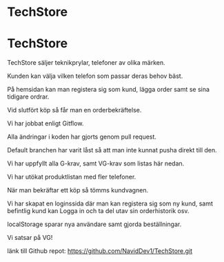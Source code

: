 # TechStore

# TechStore



TechStore säljer teknikprylar, telefoner av olika märken.

Kunden kan välja vilken telefon som passar deras behov bäst.

På hemsidan kan man registera sig som kund, lägga order samt se sina tidigare ordrar.

Vid slutfört köp så får man en orderbekräftelse.



Vi har jobbat enligt Gitflow.

Alla ändringar i koden har gjorts genom pull request.

Default branchen har varit låst så att man inte kunnat pusha direkt till den.



Vi har uppfyllt alla G-krav, samt VG-krav som listas här nedan.



Vi har utökat produktlistan med fler telefoner.

När man bekräftar ett köp så tömms kundvagnen.

Vi har skapat en loginssida där man kan registera sig som ny kund, samt befintlig kund kan Logga in och ta del utav sin orderhistorik osv.

localStorage sparar nya användare samt gjorda beställningar.



Vi satsar på VG!



länk till Github repot: https://github.com/NavidDev1/TechStore.git
